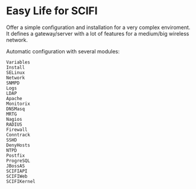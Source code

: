 Easy Life for SCIFI
===================

Offer a simple configuration and installation for a very complex enviroment.
It defines a gateway/server with a lot of features for a medium/big wireless network.

Automatic configuration with several modules:


    Variables
    Install
    SELinux
    Network
    SNMPD
    Logs
    LDAP
    Apache
    Monitorix
    DNSMasq
    MRTG
    Nagios
    RADIUS
    Firewall
    Conntrack
    SSHD
    DenyHosts
    NTPD
    Postfix
    ProgreSQL
    JBossAS
    SCIFIAPI
    SCIFIWeb
    SCIFIKernel
